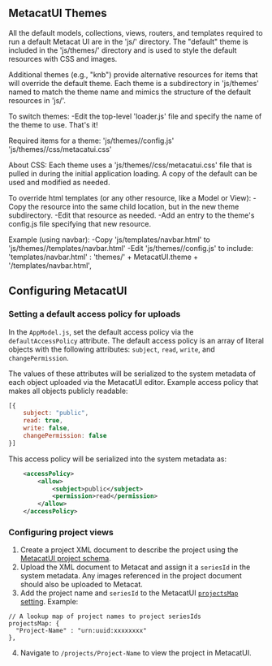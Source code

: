MetacatUI Themes
-----------------
All the default models, collections, views, routers, and templates required to run a default 
Metacat UI are in the 'js/' directory.
The "default" theme is included in the 'js/themes/' directory and is used to style the default 
resources with CSS and images.

Additional themes (e.g., "knb") provide alternative resources for 
items that will override the default theme. Each theme is a subdirectory in 'js/themes'
named to match the theme name and mimics the structure of the default resources in 'js/'.

To switch themes:
-Edit the top-level 'loader.js' file and specify the name of the theme to use.
That's it!

Required items for a theme:
	'js/themes/<theme>/config.js'
	'js/themes/<theme>/css/metacatui.css'

About CSS:
Each theme uses a 'js/themes/<theme>/css/metacatui.css' file that is pulled in during the initial
application loading. A copy of the default can be used and modified as needed.

To override html templates (or any other resource, like a Model or View):
-Copy the resource into the same child location, but in the new theme subdirectory.
-Edit that resource as needed.
-Add an entry to the theme's config.js file specifying that new resource.

Example (using navbar):
-Copy 'js/templates/navbar.html' to 'js/themes/<theme>/templates/navbar.html'
-Edit 'js/themes/<theme>/config.js' to include:
	'templates/navbar.html' : 'themes/' + MetacatUI.theme + '/templates/navbar.html',
	
## Configuring MetacatUI

### Setting a default access policy for uploads
In the `AppModel.js`, set the default access policy via the `defaultAccessPolicy` attribute. The default access policy is an array of literal objects 
with the following attributes:
`subject`, `read`, `write`, and `changePermission`.

The values of these attributes will be serialized to the system metadata of each object uploaded via the MetacatUI editor.
Example access policy that makes all objects publicly readable:
```Javascript
[{
	subject: "public",
	read: true,
	write: false,
	changePermission: false
}]
```

This access policy will be serialized into the system metadata as:
```xml
	<accessPolicy>
		<allow>
			<subject>public</subject>
			<permission>read</permission>
		</allow>
	</accessPolicy>
```
	
### Configuring project views
1. Create a project XML document to describe the project using the [MetacatUI project schema](https://github.com/NCEAS/project-papers/blob/master/schemas/metacatui-project.xsd).
2. Upload the XML document to Metacat and assign it a `seriesId` in the system metadata. Any images referenced in the project document should also be uploaded to Metacat.
3. Add the project name and `seriesId` to the MetacatUI [`projectsMap` setting](https://github.com/NCEAS/metacatui/blob/master/src/js/models/AppModel.js#L152). Example:
``` JS
// A lookup map of project names to project seriesIds
projectsMap: {
  "Project-Name" : "urn:uuid:xxxxxxxx"
},
```
4. Navigate to `/projects/Project-Name` to view the project in MetacatUI. 
	
